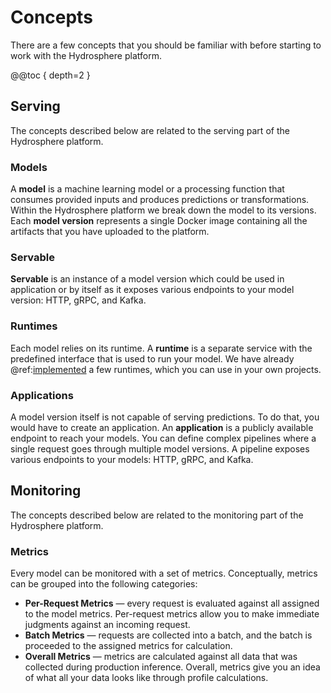 # Concepts

There are a few concepts that you should be familiar with before starting to work with the Hydrosphere platform.

@@toc { depth=2 }


## Serving 

The concepts described below are related to the serving part of the Hydrosphere platform. 

### Models

A **model** is a machine learning model or a processing function that consumes provided inputs and produces predictions or transformations. Within the Hydrosphere platform we break down the model to its versions. Each **model version** represents a single Docker image containing all the artifacts that you have uploaded to the platform. 

### Servable

**Servable** is an instance of a model version which could be used in application or by itself as it exposes various endpoints to your model version: HTTP, gRPC, and Kafka.

### Runtimes

Each model relies on its runtime. A **runtime** is a separate service with the predefined interface that is used to run your model. We have already @ref:[implemented](../reference/runtimes.md) a few runtimes, which you can use in your own projects.

### Applications

A model version itself is not capable of serving predictions. To do that, you would have to create an application. An **application** is a publicly available endpoint to reach your models. You can define complex pipelines where a single request goes through multiple model versions. A pipeline exposes various endpoints to your models: HTTP, gRPC, and Kafka. 



## Monitoring 

The concepts described below are related to the monitoring part of the Hydrosphere platform. 

### Metrics 

Every model can be monitored with a set of metrics. Conceptually, metrics can be grouped into the following categories: 

- **Per-Request Metrics** — every request is evaluated against all assigned to the model metrics. Per-request metrics allow you to make immediate judgments against an incoming request.
- **Batch Metrics** — requests are collected into a batch, and the batch is proceeded to the assigned metrics for calculation. 
- **Overall Metrics** — metrics are calculated against all data that was collected during production inference. Overall, metrics give you an idea of what all your data looks like through profile calculations. 